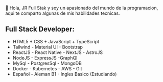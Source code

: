 👋 Hola, JR Full Stak y soy un apasionado del mundo de la programacion, aqui te comparto algunas de mis habilidades tecnicas.

## Full Stack Developer: 
* HTML5 + CSS + JavaScript + TypeScript
* Tailwind - Material UI - Bootstrap
* ReactJS - React Native - NextJS - AstroJS
* NodeJS - ExpressJS -GraphQl
* MySql - PostgresSql - MongoDB
* Docker - Kubernetes - AWS - Git
* Español - Aleman B1 - Ingles Basico (Estudiando)
